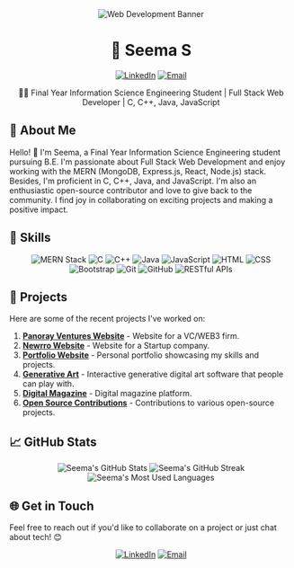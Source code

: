 <div align="center">
  <img src="https://i.pinimg.com/736x/df/47/ee/df47ee3e5df1f4abcc0766585b493ba3.jpg" alt="Web Development Banner" width="auto" height="auto">
</div>

<h1 align="center">🚀 Seema S</h1>

<p align="center">
  <a href="https://www.linkedin.com/in/seema-s-966b85244/"><img alt="LinkedIn" src="https://img.shields.io/badge/LinkedIn-Seema%20S-blue?style=for-the-badge&logo=linkedin"></a>
  <a href="mailto:seemaumesh007@gmail.com"><img alt="Email" src="https://img.shields.io/badge/Email-Reach%20via%20Email-red?style=for-the-badge&logo=gmail"></a>
</p>

<div align="center">
  <p>👨‍💻 Final Year Information Science Engineering Student | Full Stack Web Developer | C, C++, Java, JavaScript</p>
</div>

## 🌟 About Me

Hello! 👋 I'm Seema, a Final Year Information Science Engineering student pursuing B.E. I'm passionate about Full Stack Web Development and enjoy working with the MERN (MongoDB, Express.js, React, Node.js) stack. Besides, I'm proficient in C, C++, Java, and JavaScript. I'm also an enthusiastic open-source contributor and love to give back to the community. I find joy in collaborating on exciting projects and making a positive impact.

## 🔧 Skills

<div align="center">
  <img src="https://img.shields.io/badge/MERN-61DAFB?style=flat-square&logo=react&logoColor=white" alt="MERN Stack" />
  <img src="https://img.shields.io/badge/C-00599C?style=flat-square&logo=c&logoColor=white" alt="C" />
  <img src="https://img.shields.io/badge/C++-00599C?style=flat-square&logo=c%2B%2B&logoColor=white" alt="C++" />
  <img src="https://img.shields.io/badge/Java-007396?style=flat-square&logo=java&logoColor=white" alt="Java" />
  <img src="https://img.shields.io/badge/JavaScript-F7DF1E?style=flat-square&logo=javascript&logoColor=black" alt="JavaScript" />
  <img src="https://img.shields.io/badge/HTML-E34F26?style=flat-square&logo=html5&logoColor=white" alt="HTML" />
  <img src="https://img.shields.io/badge/CSS-1572B6?style=flat-square&logo=css3&logoColor=white" alt="CSS" />
  <img src="https://img.shields.io/badge/Bootstrap-563D7C?style=flat-square&logo=bootstrap&logoColor=white" alt="Bootstrap" />
  <img src="https://img.shields.io/badge/Git-F05032?style=flat-square&logo=git&logoColor=white" alt="Git" />
  <img src="https://img.shields.io/badge/GitHub-181717?style=flat-square&logo=github&logoColor=white" alt="GitHub" />
  <img src="https://img.shields.io/badge/REST-02569B?style=flat-square&logo=rest&logoColor=white" alt="RESTful APIs" />
</div>

## 🚀 Projects

Here are some of the recent projects I've worked on:

1. **[Panoray Ventures Website](https://www.panoray.com/)** - Website for a VC/WEB3 firm.
2. **[Newrro Website](https://www.newrro.in/)** - Website for a Startup company.
3. **[Portfolio Website](https://seema0007.github.io/Portfolio/)** - Personal portfolio showcasing my skills and projects.
4. **[Generative Art](https://task1-generative-art.vercel.app/)** - Interactive generative digital art software that people can play with.
5. **[Digital Magazine](https://task-2-digital-magazine.vercel.app/)** - Digital magazine platform.
6. **[Open Source Contributions](https://github.com/Seema0007)** - Contributions to various open-source projects.

## 📈 GitHub Stats

<div align="center">
  <img src="https://github-readme-stats.vercel.app/api?username=Seema0007&show_icons=true&theme=radical" alt="Seema's GitHub Stats" />
  <img src="https://github-readme-streak-stats.herokuapp.com/?user=Seema0007&theme=radical" alt="Seema's GitHub Streak" />
  <img src="https://github-readme-stats.vercel.app/api/top-langs/?username=Seema0007&layout=compact&theme=radical" alt="Seema's Most Used Languages" />
</div>

## 🌐 Get in Touch

Feel free to reach out if you'd like to collaborate on a project or just chat about tech! 😊

<p align="center">
  <a href="https://www.linkedin.com/in/seema-s-966b85244/"><img alt="LinkedIn" src="https://img.shields.io/badge/LinkedIn-Seema%20S-blue?style=for-the-badge&logo=linkedin"></a>
  <a href="mailto:seemaumesh007@gmail.com"><img alt="Email" src="https://img.shields.io/badge/Email-Reach%20via%20Email-red?style=for-the-badge&logo=gmail"></a>
</p>

